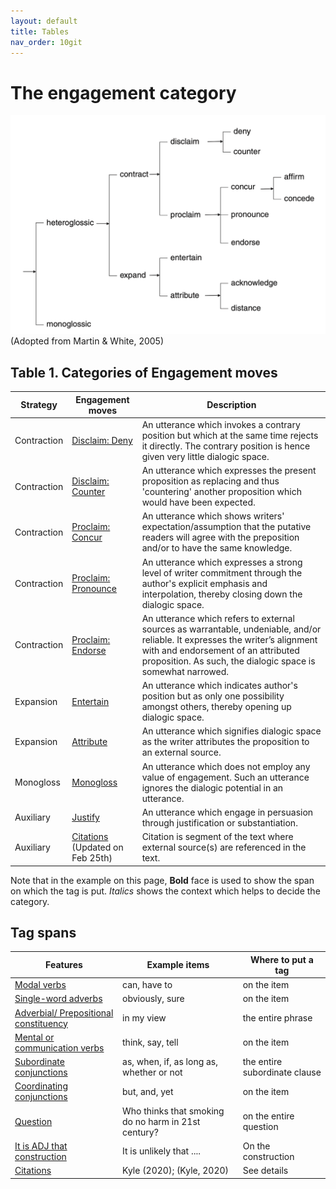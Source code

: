 ```yaml
---
layout: default
title: Tables
nav_order: 10git 
---
```


# The engagement category

![Figure 2](/figures/FullEngagementtaxonomy.png)
(Adopted from Martin & White, 2005)

## Table 1. Categories of Engagement moves

| Strategy    | Engagement moves                                            | Description                                                                                                                                                                                                                          |
| ----------- | ----------------------------------------------------------- | ------------------------------------------------------------------------------------------------------------------------------------------------------------------------------------------------------------------------------------ |
| Contraction | [Disclaim: Deny](3_Categories/DENY.md)                      | An utterance which invokes a contrary position but which at the same time rejects it directly. The contrary position is hence given very little dialogic space.                                                                      |
| Contraction | [Disclaim: Counter](3_Categories/COUNTER.md)                | An utterance which expresses the present proposition as replacing and thus 'countering' another proposition which would have been expected.                                                                                          |
| Contraction | [Proclaim: Concur](3_Categories/CONCUR.md)                  | An utterance which shows writers' expectation/assumption that the putative readers will agree with the preposition and/or to have the same knowledge.                                                                                |
| Contraction | [Proclaim: Pronounce](3_Categories/PRONOUNCE.md)            | An utterance which expresses a strong level of writer commitment through the author's explicit emphasis and interpolation, thereby closing down the dialogic space.                                                                  |
| Contraction | [Proclaim: Endorse](3_Categories/ENDORSE.md)                | An utterance which refers to external sources as warrantable, undeniable,  and/or reliable. It expresses the writer’s alignment with and endorsement of an attributed proposition. As such, the dialogic space is somewhat narrowed. |
| Expansion   | [Entertain](3_Categories/ENTERTAIN.md)                      | An utterance which indicates author's position but as only one possibility amongst others, thereby opening up dialogic space.                                                                                                        |
| Expansion   | [Attribute](3_Categories/ATTRIBUTE.md)                      | An utterance which signifies dialogic space as the writer attributes the proposition to an external source.                                                                                                                          |
| Monogloss   | [Monogloss](3_Categories/MONOGLOSS.md)                      | An utterance which does not employ any value of engagement. Such an utterance ignores the dialogic potential in an utterance.                                                                                                        |
| Auxiliary   | [Justify](3_Categories/JUSTIFY.md)                          | An utterance which engage in persuasion through justification or substantiation.                                                                                                                                                     |
| Auxiliary   | [Citations](3_Categories/CITATION.md) (Updated on Feb 25th) | Citation is segment of the text where external source(s) are referenced in the text.                                                                                                                                                 |

Note that in the example on this page, **Bold** face is used to show the span on which the tag is put. *Italics* shows the context which helps to decide the category.


## Tag spans

| Features                                                                                                                              | Example items                                       | Where to put a tag            |
| ------------------------------------------------------------------------------------------------------------------------------------- | --------------------------------------------------- | ----------------------------- |
| [Modal verbs](2_Step2_tag_spans.md#modal-verbs)                                                                                       | can, have to                                        | on the item                   |
| [Single-word adverbs](2_Step2_tag_spans.md#single-word-adverbs)                                                                       | obviously, sure                                     | on the item                   |
| [Adverbial/ Prepositional constituency](2_Step2_tag_spans.md#multi-word-adverbs-adverbial-and-prepositional-constituency)             | in my view                                          | the entire phrase             |
| [Mental or communication verbs](2_Step2_tag_spans.md#mental-or-communication-verbs)                                                   | think, say, tell                                    | on the item                   |
| [Subordinate conjunctions](2_Step2_tag_spans.md#subordinate-clauseincluding-both-single-word-and-multi-word-subordinate-conjunctions) | as, when, if, as long as, whether or not            | the entire subordinate clause |
| [Coordinating conjunctions](2_Step2_tag_spans.md#coordinating-conjunctions)                                                           | but, and, yet                                       | on the item                   |
| [Question](2_Step2_tag_spans.md#questions)                                                                                            | Who thinks that smoking do no harm in 21st century? | on the entire question        |
| [It is ADJ that construction](2_Step2_tag_spans.md#it-is-adj-that-interpersonal-metaphor)                                             | It is unlikely that ....                            | On the construction           |
| [Citations](2_Step2_tag_spans.md#citations)                                                                                           | Kyle (2020); (Kyle, 2020)                           | See details                   |
